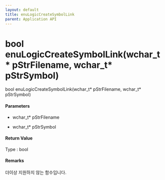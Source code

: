 ```yaml
---
layout: default
title: enuLogicCreateSymbolLink
parent: Application API
---
```

# bool enuLogicCreateSymbolLink\(wchar\_t\* pStrFilename, wchar\_t\* pStrSymbol\)

bool enuLogicCreateSymbolLink\(wchar\_t\* pStrFilename, wchar\_t\* pStrSymbol\)

#### Parameters

* wchar\_t\* pStrFilename



* wchar\_t\* pStrSymbol



#### Return Value

Type : bool

#### Remarks

더이상 지원하지 않는 함수입니다.




